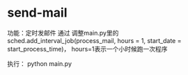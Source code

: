 send-mail
=========

功能：定时发邮件
通过 调整main.py里的 sched.add_interval_job(process_mail, hours = 1, start_date = start_process_time)， hours=1表示一个小时候跑一次程序

执行： python main.py
